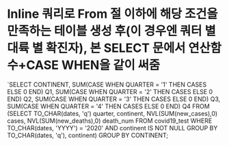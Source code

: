 # Inline 쿼리로 From 절 이하에 해당 조건을 만족하는 테이블 생성 후(이 경우엔 쿼터 별 대륙 별 확진자), 본 SELECT 문에서 연산함수+CASE WHEN을 같이 써줌
`SELECT CONTINENT,
        SUM(CASE WHEN QUARTER = '1' THEN CASES ELSE 0 END) Q1,
        SUM(CASE WHEN QUARTER = '2' THEN CASES ELSE 0 END) Q2,
        SUM(CASE WHEN QUARTER = '3' THEN CASES ELSE 0 END) Q3,
        SUM(CASE WHEN QUARTER = '4' THEN CASES ELSE 0 END) Q4
FROM (SELECT TO_CHAR(dates, 'q') quarter, 
      continent,
      NVL(SUM(new_cases),0) cases,
      NVL(SUM(new_deaths),0) death_num
      FROM covid19_test
      WHERE TO_CHAR(dates, 'YYYY') = '2020'
      AND continent IS NOT NULL
      GROUP BY TO_CHAR(dates, 'q'), continent)
GROUP BY CONTINENT;
